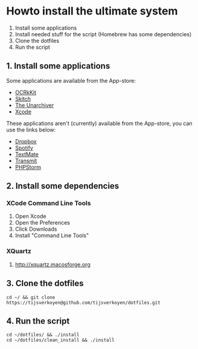 # Howto install the ultimate system

1. Install some applications
2. Install needed stuff for the script (Homebrew has some dependencies)
3. Clone the dotfiles
4. Run the script

## 1. Install some applications

Some applications are available from the App-store:

* [OCRkKit](http://itunes.apple.com/be/app/ocrkit/id410309628?mt=12)
* [Skitch](http://itunes.apple.com/be/app/skitch/id425955336?mt=12)
* [The Unarchiver](http://itunes.apple.com/be/app/the-unarchiver/id425424353?mt=12)
* [Xcode](http://itunes.apple.com/be/app/xcode/id497799835?mt=12)

These applications aren't (currently) available from the App-store, you can use the links below:

* [Dropbox](https://www.dropbox.com)
* [Spotify](http://www.spotify.com)
* [TextMate](http://macromates.com)
* [Transmit](https://www.panic.com/transmit)
* [PHPStorm](http://www.jetbrains.com/phpstorm/)

## 2. Install some dependencies

### XCode Command Line Tools

1. Open Xcode
2. Open the Preferences
3. Click Downloads
4. Install "Command Line Tools"

### XQuartz

1. http://xquartz.macosforge.org

## 3. Clone the dotfiles

    cd ~/ && git clone https://tijsverkoyen@github.com/tijsverkoyen/dotfiles.git

## 4. Run the script

    cd ~/dotfiles/ && ./install
    cd ~/dotfiles/clean_install && ./install
